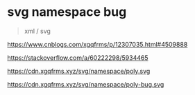# svg namespace bug

> xml / svg

https://www.cnblogs.com/xgqfrms/p/12307035.html#4509888

https://stackoverflow.com/a/60222298/5934465

https://cdn.xgqfrms.xyz/svg/namespace/poly.svg

https://cdn.xgqfrms.xyz/svg/namespace/poly-bug.svg
